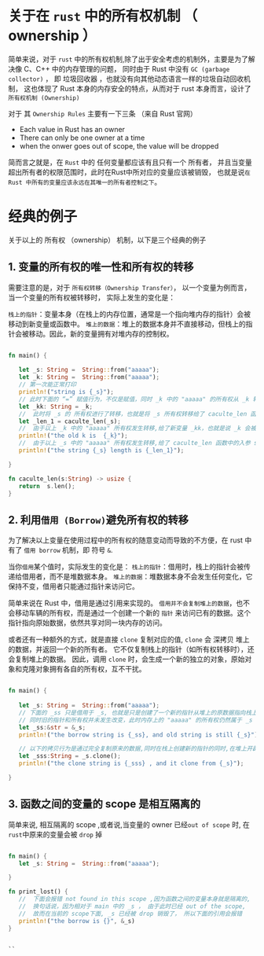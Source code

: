 # 关于在 `rust` 中的所有权机制 （ ownership ）

简单来说，对于 `rust` 中的所有权机制,除了出于安全考虑的机制外，主要是为了解决像 C、C++ 中的内存管理的问题，
同时由于 Rust 中没有 `GC (garbage collector)` ， 即 垃圾回收器 ，也就没有向其他动态语言一样的垃圾自动回收机制，
这也体现了 Rust 本身的内存安全的特点，从而对于 rust 本身而言，设计了 `所有权机制 (Ownership)` 

对于 其 `Ownership Rules` 主要有一下三条 （来自 Rust 官网）

- Each value in Rust has an owner
- There can only be one owner at a time
- when the onwer goes out of scope, the value will be dropped

简而言之就是，在 `Rust` 中的 任何变量都应该有且只有一个 所有者，
并且当变量超出所有者的权限范围时，此时在Rust中所对应的变量应该被销毁，
也就是说`在 Rust 中所有的变量应该永远在其唯一的所有者控制之下`。


# 经典的例子

关于以上的 所有权 （ownership） 机制，以下是三个经典的例子


## 1. 变量的所有权的唯一性和所有权的转移

需要注意的是，对于 `所有权转移（Ownership Transfer）`， 以一个变量为例而言， 当一个变量的所有权被转移时，
实际上发生的变化是：

`栈上的指针`：变量本身（在栈上的内存位置，通常是一个指向堆内存的指针）会被移动到新变量或函数中。
`堆上的数据`：堆上的数据本身并不直接移动，但栈上的指针会被移动。因此，新的变量拥有对堆内存的控制权。

```rust 

fn main() {
   
   let _s: String =  String::from("aaaaa");
   let _k: String =  String::from("aaaaa");
   // 第一次能正常打印
   println!("string is {_s}");
   // 此时下面的 “=” 赋值行为，不仅是赋值，同时 _k 中的 "aaaaa" 的所有权从 _k 转移到了 _kk， 故而从此刻开始 _k 会被销毁
   let _kk: String = _k;
   //  此时将 _s 的 所有权进行了转移，也就是将 _s 所有权转移给了 caculte_len 函数中的入参 s
   let _len_1 = caculte_len(_s);
   //  由于以上 _k 中的 "aaaaa" 所有权发生转移,给了新变量 _kk，也就是说 _k 会被drop销毁，此时下面的执行的打印会报错会报错
   println!("the old k is  {_k}");
   //  由于以上 _s 中的 "aaaaa" 所有权发生转移,给了 caculte_len 函数中的入参 s，故而 _s 会被drop销毁，此时下面的执行的打印会报错
   println!("the string {_s} length is {_len_1}");

}

fn caculte_len(s:String) -> usize {
   return  s.len();
}

```


## 2. 利用`借用 (Borrow)`避免所有权的转移

为了解决以上变量在使用过程中的所有权的随意变动而导致的不方便，在 rust 中有了 `借用 borrow` 机制，即 符号 `&`.

当你`借用`某个值时，实际发生的变化是：
`栈上的指针`：借用时，栈上的指针会被传递给借用者，而不是堆数据本身。
`堆上的数据`：堆数据本身不会发生任何变化，它保持不变，借用者只能通过指针来访问它。

简单来说在 Rust 中，借用是通过引用来实现的。
`借用并不会复制堆上的数据`，也不会移动车辆的所有权，而是通过一个创建一个新的 `指针` 来访问已有的数据。这个指针指向原始数据，依然共享对同一块内存的访问。

或者还有一种额外的方式，就是直接 `clone` 复制对应的值,
`clone` 会 深拷贝 堆上的数据，并返回一个新的所有者。
它不仅复制栈上的指针（如所有权转移时），还会复制堆上的数据。
因此，调用 `clone` 时，会生成一个新的独立的对象，原始对象和克隆对象拥有各自的所有权，互不干扰。


```rust

fn main() {
   
   let _s: String =  String::from("aaaaa");
   // 下面的 _ss 只是借用于 _s, 也就是只是创建了一个新的指针从堆上的原数据指向栈上的新变量 _ss, 
   // 同时旧的指针和所有权并未发生改变，此时内存上的 "aaaaa" 的所有权仍然属于 _s
   let _ss:&str = &_s;
   println!("the borrow string is {_ss}, and old string is still {_s}");

   // 以下的拷贝行为是通过完全复制原来的数据,同时在栈上创建新的指针的同时,在堆上开辟了新的地址来存储复制过来的 "aaaaa"
   let _sss:String = _s.clone();
   println!("the clone string is {_sss} , and it clone from {_s}");

}

```



## 3. 函数之间的变量的 scope 是相互隔离的

简单来说, 相互隔离的 scope ,或者说,当变量的 owner 已经`out of scope` 时, 在`rust`中原来的变量会被 `drop` 掉

```rust

fn main() {   
   let _s: String =  String::from("aaaaa");

}

fn print_lost() {
   //  下面会报错 not found in this scope ,因为函数之间的变量本身就是隔离的,
   //  换句话说，因为相对于 main 中的 _s ， 由于此时已经 out of the scope, 
   //  故而在当前的 scope下面, _s 已经被 drop 销毁了， 所以下面的引用会报错    
   println!("the borrow is {}", &_s)
}


``
